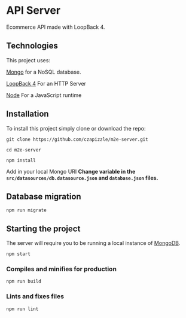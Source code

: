 # API Server
Ecommerce API made with LoopBack 4.


## Technologies
This project uses:

[Mongo](https://www.mongodb.com/) for a NoSQL database.

[LoopBack 4](https://loopback.io/) For an HTTP Server

[Node](https://nodejs.org/en/) For a JavaScript runtime


## Installation

To install this project simply clone or download the repo:

`git clone https://github.com/czapizzle/m2e-server.git`

`cd m2e-server`

`npm install`

Add in your local Mongo URI **Change variable in the `src/datasources/db.datasource.json` and `database.json` files.**


## Database migration
```
npm run migrate
```

## Starting the project

The server will require you to be running a local instance of [MongoDB](https://www.mongodb.com/).
```
npm start
```

### Compiles and minifies for production
```
npm run build
```

### Lints and fixes files
```
npm run lint
```
